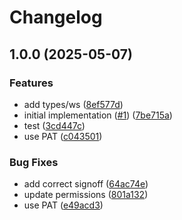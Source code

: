 # Changelog

## 1.0.0 (2025-05-07)


### Features

* add types/ws ([8ef577d](https://github.com/anza-labs/k8s-policies/commit/8ef577d8904d296bb1a23d3295abfd8eb1446aac))
* initial implementation ([#1](https://github.com/anza-labs/k8s-policies/issues/1)) ([7be715a](https://github.com/anza-labs/k8s-policies/commit/7be715a8970af2521cc139737464038ac9b4b48a))
* test ([3cd447c](https://github.com/anza-labs/k8s-policies/commit/3cd447c8e7ff64adacd75db5505d1f9f231d3d3d))
* use PAT ([c043501](https://github.com/anza-labs/k8s-policies/commit/c043501d2099cd90578475dcb93af9faba81114e))


### Bug Fixes

* add correct signoff ([64ac74e](https://github.com/anza-labs/k8s-policies/commit/64ac74e194aad54f0b09e85e8d68768293c221f2))
* update permissions ([801a132](https://github.com/anza-labs/k8s-policies/commit/801a13294cd8cfe10e1f343f1cf9a3dc37ec3072))
* use PAT ([e49acd3](https://github.com/anza-labs/k8s-policies/commit/e49acd392c253cddfc5aeb3d7543c18e0e46bcda))
